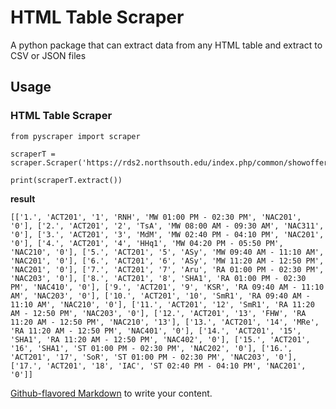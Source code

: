 # HTML Table Scraper

A python package that can extract data from any HTML table and extract to CSV or JSON files


## Usage

### HTML Table Scraper


```
from pyscraper import scraper

scraperT = scraper.Scraper('https://rds2.northsouth.edu/index.php/common/showofferedcourses')

print(scraperT.extract())

```
**result**

```
[['1.', 'ACT201', '1', 'RNH', 'MW 01:00 PM - 02:30 PM', 'NAC201', '0'], ['2.', 'ACT201', '2', 'TsA', 'MW 08:00 AM - 09:30 AM', 'NAC311', '0'], ['3.', 'ACT201', '3', 'MdM', 'MW 02:40 PM - 04:10 PM', 'NAC201', '0'], ['4.', 'ACT201', '4', 'HHq1', 'MW 04:20 PM - 05:50 PM', 'NAC210', '0'], ['5.', 'ACT201', '5', 'ASy', 'MW 09:40 AM - 11:10 AM', 'NAC201', '0'], ['6.', 'ACT201', '6', 'ASy', 'MW 11:20 AM - 12:50 PM', 'NAC201', '0'], ['7.', 'ACT201', '7', 'Aru', 'RA 01:00 PM - 02:30 PM', 'NAC203', '0'], ['8.', 'ACT201', '8', 'SHA1', 'RA 01:00 PM - 02:30 PM', 'NAC410', '0'], ['9.', 'ACT201', '9', 'KSR', 'RA 09:40 AM - 11:10 AM', 'NAC203', '0'], ['10.', 'ACT201', '10', 'SmR1', 'RA 09:40 AM - 11:10 AM', 'NAC210', '0'], ['11.', 'ACT201', '12', 'SmR1', 'RA 11:20 AM - 12:50 PM', 'NAC203', '0'], ['12.', 'ACT201', '13', 'FHW', 'RA 11:20 AM - 12:50 PM', 'NAC210', '13'], ['13.', 'ACT201', '14', 'MRe', 'RA 11:20 AM - 12:50 PM', 'NAC401', '0'], ['14.', 'ACT201', '15', 'SHA1', 'RA 11:20 AM - 12:50 PM', 'NAC402', '0'], ['15.', 'ACT201', '16', 'SHA1', 'ST 01:00 PM - 02:30 PM', 'NAC202', '0'], ['16.', 'ACT201', '17', 'SoR', 'ST 01:00 PM - 02:30 PM', 'NAC203', '0'], ['17.', 'ACT201', '18', 'IAC', 'ST 02:40 PM - 04:10 PM', 'NAC201', '0']]
```



[Github-flavored Markdown](https://guides.github.com/features/mastering-markdown/)
to write your content.
